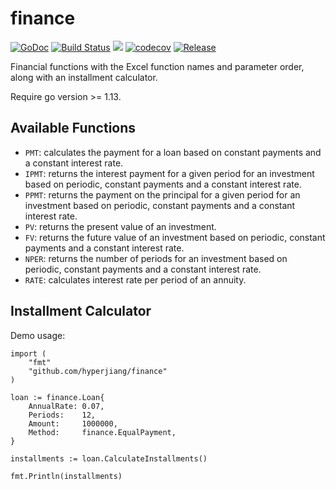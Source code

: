 # finance

[![GoDoc](https://godoc.org/github.com/hyperjiang/finance?status.svg)](https://pkg.go.dev/github.com/hyperjiang/finance?tab=doc)
[![Build Status](https://travis-ci.org/hyperjiang/finance.svg?branch=master)](https://travis-ci.org/hyperjiang/finance)
[![](https://goreportcard.com/badge/github.com/hyperjiang/finance)](https://goreportcard.com/report/github.com/hyperjiang/finance)
[![codecov](https://codecov.io/gh/hyperjiang/finance/branch/master/graph/badge.svg)](https://codecov.io/gh/hyperjiang/finance)
[![Release](https://img.shields.io/github/release/hyperjiang/finance.svg)](https://github.com/hyperjiang/finance/releases)

Financial functions with the Excel function names and parameter order, along with an installment calculator.

Require go version >= 1.13.

## Available Functions

- `PMT`: calculates the payment for a loan based on constant payments and a constant interest rate.
- `IPMT`: returns the interest payment for a given period for an investment based on periodic, constant payments and a constant interest rate.
- `PPMT`: returns the payment on the principal for a given period for an investment based on periodic, constant payments and a constant interest rate.
- `PV`: returns the present value of an investment.
- `FV`: returns the future value of an investment based on periodic, constant payments and a constant interest rate.
- `NPER`: returns the number of periods for an investment based on periodic, constant payments and a constant interest rate.
- `RATE`: calculates interest rate per period of an annuity.

## Installment Calculator

Demo usage:

```
import (
    "fmt"
    "github.com/hyperjiang/finance"
)

loan := finance.Loan{
    AnnualRate: 0.07,
    Periods:    12,
    Amount:     1000000,
    Method:     finance.EqualPayment,
}

installments := loan.CalculateInstallments()

fmt.Println(installments)
```
